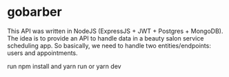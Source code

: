 # gobarber
This API was written in NodeJS (ExpressJS + JWT + Postgres + MongoDB). The idea is to provide an API to handle data in a beauty salon service scheduling app. So basically, we need to handle two entities/endpoints: users and appointments.

run npm install and yarn run or yarn dev
